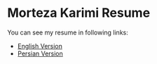# Morteza Karimi Resume

You can see my resume in following links:

* [English Version](https://morteza-karimi.ir/morteza-karimi-resume/english/morteza-karimi-resume-en.pdf)
* [Persian Version](https://morteza-karimi.ir/morteza-karimi-resume/morteza_karimi_resume_fa.pdf)
